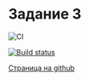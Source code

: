 # Задание 3

![CI](https://github.com/satriks/ajh_DOM_task3/actions/workflows/web.yml/badge.svg)

[![Build status](https://ci.appveyor.com/api/projects/status/enf1v1294t10x1eh?svg=true)](https://ci.appveyor.com/project/satriks/ajh-dom-task3)

<a href=https://satriks.github.io/ajh_DOM_task3 target=”_blank”>Страница на github</a>
